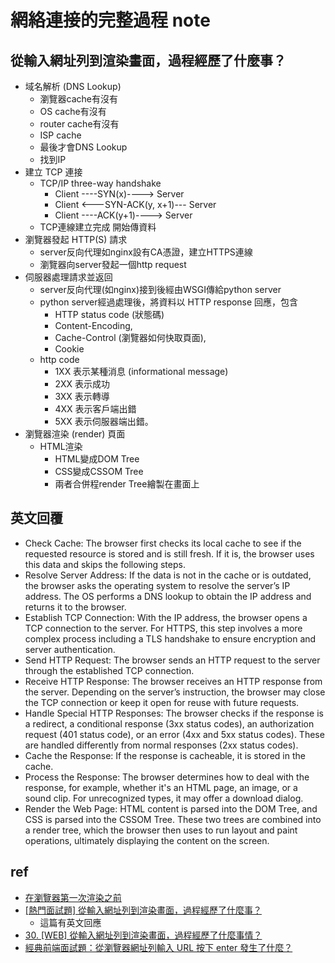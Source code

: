 # 網絡連接的完整過程 note

## 從輸入網址列到渲染畫面，過程經歷了什麼事？
* 域名解析 (DNS Lookup)
  * 瀏覽器cache有沒有
  * OS cache有沒有
  * router cache有沒有
  * ISP cache
  * 最後才會DNS Lookup
  * 找到IP
* 建立 TCP 連接
  * TCP/IP three-way handshake
    * Client ----SYN(x)----> Server
    * Client <---SYN-ACK(y, x+1)--- Server
    * Client ----ACK(y+1)----> Server
  * TCP連線建立完成 開始傳資料
* 瀏覽器發起 HTTP(S) 請求
  * server反向代理如nginx設有CA憑證，建立HTTPS連線
  * 瀏覽器向server發起一個http request
* 伺服器處理請求並返回
  * server反向代理(如nginx)接到後經由WSGI傳給python server
  * python server經過處理後，將資料以 HTTP response 回應，包含
    * HTTP status code (狀態碼)
    * Content-Encoding, 
    * Cache-Control (瀏覽器如何快取頁面), 
    * Cookie
  * http code
    * 1XX 表示某種消息 (informational message)
    * 2XX 表示成功
    * 3XX 表示轉導
    * 4XX 表示客戶端出錯
    * 5XX 表示伺服器端出錯。
* 瀏覽器渲染 (render) 頁面
  * HTML渲染
    * HTML變成DOM Tree
    * CSS變成CSSOM Tree
    * 兩者合併程render Tree繪製在畫面上


## 英文回覆
* Check Cache: The browser first checks its local cache to see if the requested resource is stored and is still fresh. If it is, the browser uses this data and skips the following steps.
* Resolve Server Address: If the data is not in the cache or is outdated, the browser asks the operating system to resolve the server’s IP address. The OS performs a DNS lookup to obtain the IP address and returns it to the browser.
* Establish TCP Connection: With the IP address, the browser opens a TCP connection to the server. For HTTPS, this step involves a more complex process including a TLS handshake to ensure encryption and server authentication.
* Send HTTP Request: The browser sends an HTTP request to the server through the established TCP connection.
* Receive HTTP Response: The browser receives an HTTP response from the server. Depending on the server’s instruction, the browser may close the TCP connection or keep it open for reuse with future requests.
* Handle Special HTTP Responses: The browser checks if the response is a redirect, a conditional response (3xx status codes), an authorization request (401 status code), or an error (4xx and 5xx status codes). These are handled differently from normal responses (2xx status codes).
* Cache the Response: If the response is cacheable, it is stored in the cache.
* Process the Response: The browser determines how to deal with the response, for example, whether it's an HTML page, an image, or a sound clip. For unrecognized types, it may offer a download dialog.
* Render the Web Page: HTML content is parsed into the DOM Tree, and CSS is parsed into the CSSOM Tree. These two trees are combined into a render tree, which the browser then uses to run layout and paint operations, ultimately displaying the content on the screen.


## ref
* [在瀏覽器第一次渲染之前](https://otischou.tw/2018/01/11/resouce-prioritization-in-browser.html)
* [[熱門面試題] 從輸入網址列到渲染畫面，過程經歷了什麼事？](https://medium.com/hannah-lin/%E7%86%B1%E9%96%80%E9%9D%A2%E8%A9%A6%E9%A1%8C-%E5%BE%9E%E8%BC%B8%E5%85%A5%E7%B6%B2%E5%9D%80%E5%88%97%E5%88%B0%E6%B8%B2%E6%9F%93%E7%95%AB%E9%9D%A2-%E9%81%8E%E7%A8%8B%E7%B6%93%E6%AD%B7%E4%BA%86%E4%BB%80%E9%BA%BC%E4%BA%8B-4a6cafefe78a)
  * 這篇有英文回應
* [30. [WEB] 從輸入網址列到渲染畫面，過程經歷了什麼事情？](https://ithelp.ithome.com.tw/articles/10228442)
* [經典前端面試題：從瀏覽器網址列輸入 URL 按下 enter 發生了什麼？](https://www.shubo.io/what-happens-when-you-type-a-url-in-the-browser-and-press-enter/)